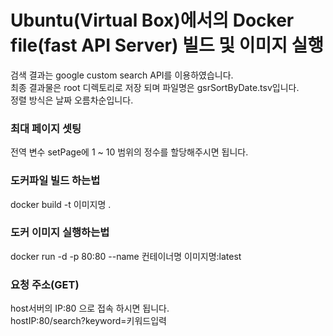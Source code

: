 # Ubuntu(Virtual Box)에서의 Docker file(fast API Server) 빌드 및 이미지 실행
  
검색 결과는 google custom search API를 이용하였습니다.  
최종 결과물은 root 디렉토리로 저장 되며 파일명은 gsrSortByDate.tsv입니다.  
정렬 방식은 날짜 오름차순입니다.  
  
### 최대 페이지 셋팅  
전역 변수 setPage에 1 ~ 10 범위의 정수를 할당해주시면 됩니다. 
  
### 도커파일 빌드 하는법 
docker build -t 이미지명 .
  
### 도커 이미지 실행하는법
docker run -d -p 80:80 --name 컨테이너명 이미지명:latest
  
### 요청 주소(GET) 
host서버의 IP:80 으로 접속 하시면 됩니다.  
hostIP:80/search?keyword=키워드입력
